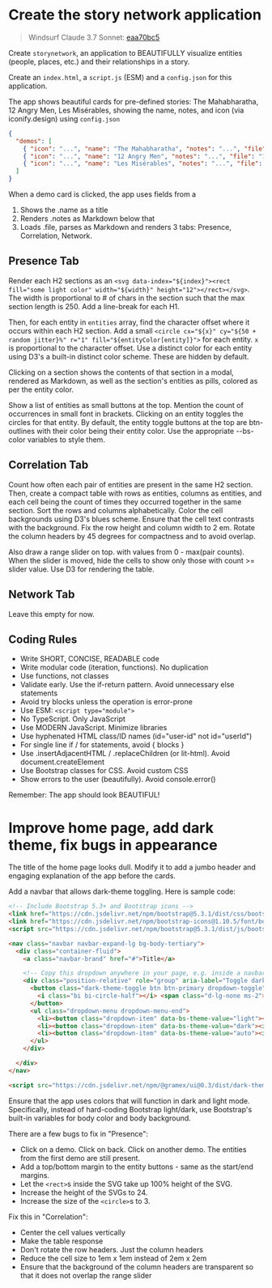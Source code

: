 # Create the story network application

> Windsurf Claude 3.7 Sonnet: [eaa70bc5](https://github.com/sanand0/storynetwork/commit/eaa70bc5622df49bb963573eb0e94f8ba2f2f011)

Create `storynetwork`, an application to BEAUTIFULLY visualize entities (people, places, etc.) and their relationships in a story.

Create an `index.html`, a `script.js` (ESM) and a `config.json` for this application.

The app shows beautiful cards for pre-defined stories: The Mahabharatha, 12 Angry Men, Les Misérables, showing the name, notes, and icon (via iconify.design) using `config.json`

```json
{
  "demos": [
    { "icon": "...", "name": "The Mahabharatha", "notes": "...", "file": "mahabharatha.md", "entities": [ "Arjuna", "Krishna", "Duryodhana", ...]},
    { "icon": "...", "name": "12 Angry Men", "notes": "...", "file": "12_angry_men.md", "entities": [ "...", ...]},
    { "icon": "...", "name": "Les Misérables", "notes": "...", "file": "les_miserables.md", "entities": [ "...", ...]}
  ]
}
```

When a demo card is clicked, the app uses fields from a

1. Shows the .name as a title
2. Renders .notes as Markdown below that
3. Loads .file, parses as Markdown and renders 3 tabs: Presence, Correlation, Network.

## Presence Tab

Render each H2 sections as an `<svg data-index="${index}"><rect fill="some light color" width="${width}" height="12"></rect></svg>`. The width is proportional to # of chars in the section such that the max section length is 250. Add a line-break for each H1.

Then, for each entity in `entities` array, find the character offset where it occurs within each H2 section. Add a small `<circle cx="${x}" cy="${50 + random jitter}%" r="1" fill="${entityColor[entity]}">` for each entity. `x` is proportional to the character offset. Use a distinct color for each entity using D3's a built-in distinct color scheme. These are hidden by default.

Clicking on a section shows the contents of that section in a modal, rendered as Markdown, as well as the section's entities as pills, colored as per the entity color.

Show a list of entities as small buttons at the top. Mention the count of occurrences in small font in brackets. Clicking on an entity toggles the circles for that entity. By default, the entity toggle buttons at the top are btn-outlines with their color being their entity color. Use the appropriate --bs- color variables to style them.

## Correlation Tab

Count how often each pair of entities are present in the same H2 section. Then, create a compact table with rows as entities, columns as entities, and each cell being the count of times they occurred together in the same section. Sort the rows and columns alphabetically. Color the cell backgrounds using D3's blues scheme. Ensure that the cell text contrasts with the background. Fix the row height and column width to 2 em.  Rotate the column headers by 45 degrees for compactness and to avoid overlap.

Also draw a range slider on top. with values from 0 - max(pair counts). When the slider is moved, hide the cells to show only those with count >= slider value. Use D3 for rendering the table.

## Network Tab

Leave this empty for now.

## Coding Rules

- Write SHORT, CONCISE, READABLE code
- Write modular code (iteration, functions). No duplication
- Use functions, not classes
- Validate early. Use the if-return pattern. Avoid unnecessary else statements
- Avoid try blocks unless the operation is error-prone
- Use ESM: `<script type="module">`
- No TypeScript. Only JavaScript
- Use MODERN JavaScript. Minimize libraries
- Use hyphenated HTML class/ID names (id="user-id" not id="userId")
- For single line if / for statements, avoid { blocks }
- Use .insertAdjacentHTML / .replaceChildren (or lit-html). Avoid document.createElement
- Use Bootstrap classes for CSS. Avoid custom CSS
- Show errors to the user (beautifully). Avoid console.error()

Remember: The app should look BEAUTIFUL!

# Improve home page, add dark theme, fix bugs in appearance

The title of the home page looks dull. Modify it to add a jumbo header and engaging explanation of the app before the cards.

Add a navbar that allows dark-theme toggling. Here is sample code:

```html
<!-- Include Bootstrap 5.3+ and Bootstrap icons -->
<link href="https://cdn.jsdelivr.net/npm/bootstrap@5.3.1/dist/css/bootstrap.min.css" rel="stylesheet">
<link href="https://cdn.jsdelivr.net/npm/bootstrap-icons@1.10.5/font/bootstrap-icons.css" rel="stylesheet">
<script src="https://cdn.jsdelivr.net/npm/bootstrap@5.3.1/dist/js/bootstrap.bundle.min.js"></script>

<nav class="navbar navbar-expand-lg bg-body-tertiary">
  <div class="container-fluid">
    <a class="navbar-brand" href="#">Title</a>

    <!-- Copy this dropdown anywhere in your page, e.g. inside a navbar -->
    <div class="position-relative" role="group" aria-label="Toggle dark mode" title="Toggle Dark Mode">
      <button class="dark-theme-toggle btn btn-primary dropdown-toggle" type="button" data-bs-toggle="dropdown" aria-expanded="false" aria-label="Open navigation menu">
        <i class="bi bi-circle-half"></i> <span class="d-lg-none ms-2">Toggle theme</span>
      </button>
      <ul class="dropdown-menu dropdown-menu-end">
        <li><button class="dropdown-item" data-bs-theme-value="light"><i class="me-2 bi bi-sun-fill"></i> Light</button></li>
        <li><button class="dropdown-item" data-bs-theme-value="dark"><i class="me-2 bi bi-moon-stars-fill"></i> Dark</button></li>
        <li><button class="dropdown-item" data-bs-theme-value="auto"><i class="me-2 bi bi-circle-half"></i> Auto</button></li>
      </ul>
    </div>

  </div>
</nav>

<script src="https://cdn.jsdelivr.net/npm/@gramex/ui@0.3/dist/dark-theme.js" type="module"></script>
```

Ensure that the app uses colors that will function in dark and light mode. Specifically, instead of hard-coding Bootstrap light/dark, use Bootstrap's built-in variables for body color and body background.

There are a few bugs to fix in "Presence":

- Click on a demo. Click on back. Click on another demo. The entities from the first demo are still present.
- Add a top/bottom margin to the entity buttons - same as the start/end margins.
- Let the `<rect>`s inside the SVG take up 100% height of the SVG.
- Increase the height of the SVGs to 24.
- Increase the size of the `<circle>`s to 3.

Fix this in "Correlation":

- Center the cell values vertically
- Make the table response
- Don't rotate the row headers. Just the column headers
- Reduce the cell size to 1em x 1em instead of 2em x 2em
- Ensure that the background of the column headers are transparent so that it does not overlap the range slider
